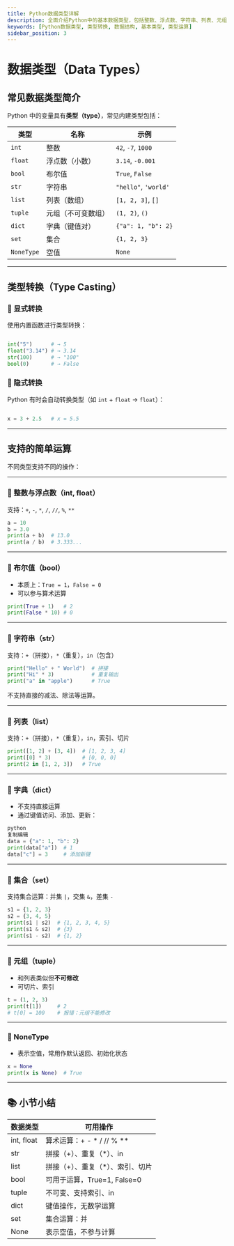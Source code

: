 ```yaml
---
title: Python数据类型详解
description: 全面介绍Python中的基本数据类型，包括整数、浮点数、字符串、列表、元组、字典、集合等，以及类型转换和各类数据类型的运算特性。
keywords: [Python数据类型, 类型转换, 数据结构, 基本类型, 类型运算]
sidebar_position: 3
---
```


# 数据类型（Data Types）

## 常见数据类型简介

Python 中的变量具有**类型（type）**，常见内建类型包括：

| 类型 | 名称 | 示例 |
| --- | --- | --- |
| `int` | 整数 | `42`, `-7`, `1000` |
| `float` | 浮点数（小数） | `3.14`, `-0.001` |
| `bool` | 布尔值 | `True`, `False` |
| `str` | 字符串 | `"hello"`, `'world'` |
| `list` | 列表（数组） | `[1, 2, 3]`, `[]` |
| `tuple` | 元组（不可变数组） | `(1, 2)`, `()` |
| `dict` | 字典（键值对） | `{"a": 1, "b": 2}` |
| `set` | 集合 | `{1, 2, 3}` |
| `NoneType` | 空值 | `None` |

---

## 类型转换（Type Casting）

### 📌 显式转换

使用内置函数进行类型转换：

```python

int("5")      # → 5
float("3.14") # → 3.14
str(100)      # → "100"
bool(0)       # → False
```

### 📌 隐式转换

Python 有时会自动转换类型（如 `int` + `float` → `float`）：

```python

x = 3 + 2.5   # x = 5.5

```

---

## 支持的简单运算

不同类型支持不同的操作：

---

### 📌 整数与浮点数（int, float）

支持：`+`, `-`, `*`, `/`, `//`, `%`, `**`

```python
a = 10
b = 3.0
print(a + b)  # 13.0
print(a / b)  # 3.333...

```

---

### 📌 布尔值（bool）

- 本质上：`True = 1`，`False = 0`
- 可以参与算术运算

```python
print(True + 1)   # 2
print(False * 10) # 0

```

---

### 📌 字符串（str）

支持：`+`（拼接），`*`（重复），`in`（包含）

```python
print("Hello" + " World")  # 拼接
print("Hi" * 3)            # 重复输出
print("a" in "apple")      # True
```

不支持直接的减法、除法等运算。

---

### 📌 列表（list）

支持：`+`（拼接），`*`（重复），`in`，索引、切片

```python
print([1, 2] + [3, 4])  # [1, 2, 3, 4]
print([0] * 3)          # [0, 0, 0]
print(2 in [1, 2, 3])   # True

```

---

### 📌 字典（dict）

- 不支持直接运算
- 通过键值访问、添加、更新：

```python
python
复制编辑
data = {"a": 1, "b": 2}
print(data["a"])  # 1
data["c"] = 3     # 添加新键

```

---

### 📌 集合（set）

支持集合运算：并集 `|`，交集 `&`，差集 `-`

```python
s1 = {1, 2, 3}
s2 = {3, 4, 5}
print(s1 | s2)  # {1, 2, 3, 4, 5}
print(s1 & s2)  # {3}
print(s1 - s2)  # {1, 2}

```

---

### 📌 元组（tuple）

- 和列表类似但**不可修改**
- 可切片、索引

```python
t = (1, 2, 3)
print(t[1])     # 2
# t[0] = 100    # 报错：元组不能修改

```

---

### 📌 NoneType

- 表示空值，常用作默认返回、初始化状态

```python
x = None
print(x is None)  # True
```

---

## 📚 小节小结

| 数据类型 | 可用操作 |
| --- | --- |
| int, float | 算术运算：+ - * / // % ** |
| str | 拼接（+）、重复（*）、in |
| list | 拼接（+）、重复（*）、索引、切片 |
| bool | 可用于运算，True=1, False=0 |
| tuple | 不可变、支持索引、in |
| dict | 键值操作，无数学运算 |
| set | 集合运算：并 |
| None | 表示空值，不参与计算 |